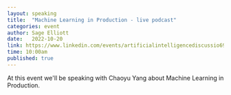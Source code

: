 ```yaml
---
layout: speaking
title:  "Machine Learning in Production - live podcast"
categories: event
author: Sage Elliott
date:   2022-10-20
link: https://www.linkedin.com/events/artificialintelligencediscussio6985308908676399104/
time: 10:00am
published: true
---
```

At this event we'll be speaking with Chaoyu Yang about Machine Learning in Production. 

